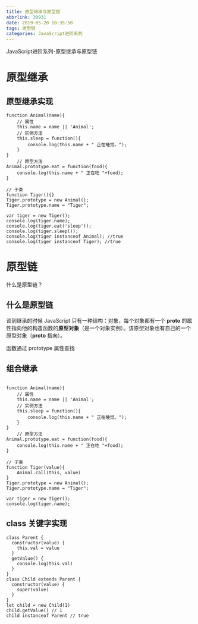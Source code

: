 ```yaml
---
title: 原型继承与原型链
abbrlink: 30931
date: 2019-05-20 10:35:50
tags: 原型链
categories: JavaScript进阶系列
---
```

JavaScript进阶系列-原型继承与原型链

<!-- more -->

# 原型继承

## 原型继承实现

```
function Animal(name){
    // 属性
    this.name = name || 'Animal';
    // 实例方法
    this.sleep = function(){
        console.log(this.name + " 正在睡觉。");
    }
}
    // 原型方法
Animal.prototype.eat = function(food){
    console.log(this.name + " 正在吃 "+food);
}

// 子类
function Tiger(){}
Tiger.prototype = new Animal();
Tiger.prototype.name = "Tiger";

var tiger = new Tiger();
console.log(tiger.name);
console.log(tiger.eat('sleep'));
console.log(tiger.sleep());
console.log(tiger instanceof Animal); //true 
console.log(tiger instanceof Tiger); //true
```

# 原型链

什么是原型链？

## 什么是原型链

谈到继承的时候 JavaScript 只有一种结构：对象，每个对象都有一个 __proto__ 的属性指向他的构造函数的**原型对象**（是一个对象实例）。该原型对象也有自己的一个原型对象（__proto__ 指向）。

函数通过 prototype 属性查找

## 组合继承

```

function Animal(name){
    // 属性
    this.name = name || 'Animal';
    // 实例方法
    this.sleep = function(){
        console.log(this.name + " 正在睡觉。");
    }
}
    // 原型方法
Animal.prototype.eat = function(food){
    console.log(this.name + " 正在吃 "+food);
}

// 子类
function Tiger(value){
    Animal.call(this, value)
}
Tiger.prototype = new Animal();
Tiger.prototype.name = "Tiger";

var tiger = new Tiger();
console.log(tiger.name);

```

## class 关键字实现

```
class Parent {
  constructor(value) {
    this.val = value
  }
  getValue() {
    console.log(this.val)
  }
}
class Child extends Parent {
  constructor(value) {
    super(value)
  }
}
let child = new Child(1)
child.getValue() // 1
child instanceof Parent // true
```